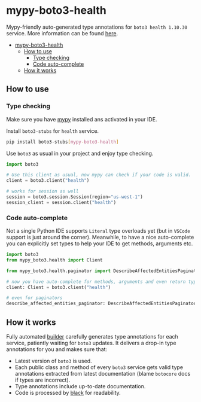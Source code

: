 # mypy-boto3-health

Mypy-friendly auto-generated type annotations for `boto3 health 1.10.30` service.
More information can be found [here](https://github.com/vemel/mypy_boto3).

- [mypy-boto3-health](#mypy-boto3-health)
  - [How to use](#how-to-use)
    - [Type checking](#type-checking)
    - [Code auto-complete](#code-auto-complete)
  - [How it works](#how-it-works)

## How to use

### Type checking

Make sure you have [mypy](https://github.com/python/mypy) installed ans activated in your IDE.

Install `boto3-stubs` for `health` service.

```bash
pip install boto3-stubs[mypy-boto3-health]
```

Use `boto3` as usual in your project and enjoy type checking.

```python
import boto3

# Use this client as usual, now mypy can check if your code is valid.
client = boto3.client("health")

# works for session as well
session = boto3.session.Session(region="us-west-1")
session_client = session.client("health")

```

### Code auto-complete

Not a single Python IDE supports `Literal` type overloads yet (but in `VSCode` support is just around the corner).
Meanwhile, to have a nice auto-complete you can explicitly set types to help your IDE to get methods, arguments etc.

```python
import boto3
from mypy_boto3.health import Client

from mypy_boto3.health.paginator import DescribeAffectedEntitiesPaginator

# now you have auto-complete for methods, arguments and even return types
client: Client = boto3.client("health")

# even for paginators
describe_affected_entities_paginator: DescribeAffectedEntitiesPaginator = client.get_paginator("describe_affected_entities")
```

## How it works

Fully automated [builder](https://github.com/vemel/mypy_boto3) carefully generates
type annotations for each service, patiently waiting for `boto3` updates. It delivers
a drop-in type annotations for you and makes sure that:

- Latest version of `boto3` is used.
- Each public class and method of every `boto3` service gets valid type annotations
  extracted from latest documentation (blame `botocore` docs if types are incorrect).
- Type annotations include up-to-date documentation.
- Code is processed by [black](https://github.com/psf/black) for readability.